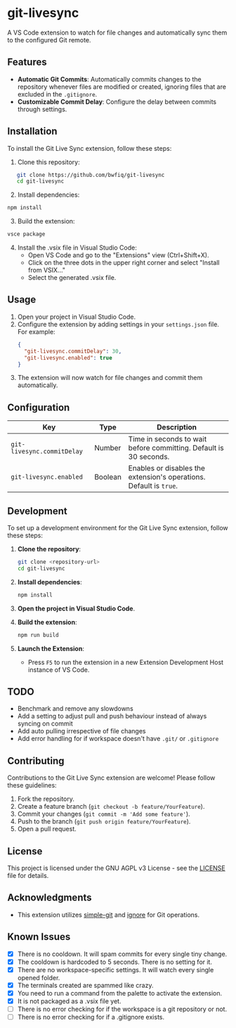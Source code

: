 # git-livesync

A VS Code extension to watch for file changes and automatically sync them to the configured Git remote.

## Features

- **Automatic Git Commits**: Automatically commits changes to the repository whenever files are modified or created, ignoring files that are excluded in the `.gitignore`.
- **Customizable Commit Delay**: Configure the delay between commits through settings.

## Installation

To install the Git Live Sync extension, follow these steps:

1. Clone this repository:

```bash
   git clone https://github.com/bwfiq/git-livesync
   cd git-livesync
```

2. Install dependencies:

```bash
npm install
```

3. Build the extension:

```bash
vsce package
```

4. Install the .vsix file in Visual Studio Code:
   - Open VS Code and go to the "Extensions" view (Ctrl+Shift+X).
   - Click on the three dots in the upper right corner and select "Install from VSIX..."
   - Select the generated .vsix file.

## Usage

1. Open your project in Visual Studio Code.
2. Configure the extension by adding settings in your `settings.json` file. For example:
   ```json
   {
     "git-livesync.commitDelay": 30,
     "git-livesync.enabled": true
   }
   ```
3. The extension will now watch for file changes and commit them automatically.

## Configuration

| Key                        | Type    | Description                                                        |
| -------------------------- | ------- | ------------------------------------------------------------------ |
| `git-livesync.commitDelay` | Number  | Time in seconds to wait before committing. Default is 30 seconds.  |
| `git-livesync.enabled`     | Boolean | Enables or disables the extension's operations. Default is `true`. |

## Development

To set up a development environment for the Git Live Sync extension, follow these steps:

1. **Clone the repository**:

   ```bash
   git clone <repository-url>
   cd git-livesync
   ```

2. **Install dependencies**:

   ```bash
   npm install
   ```

3. **Open the project in Visual Studio Code**.

4. **Build the extension**:

   ```bash
   npm run build
   ```

5. **Launch the Extension**:
   - Press `F5` to run the extension in a new Extension Development Host instance of VS Code.

## TODO

- Benchmark and remove any slowdowns
- Add a setting to adjust pull and push behaviour instead of always syncing on commit
- Add auto pulling irrespective of file changes
- Add error handling for if workspace doesn't have `.git/` or `.gitignore`

## Contributing

Contributions to the Git Live Sync extension are welcome! Please follow these guidelines:

1. Fork the repository.
2. Create a feature branch (`git checkout -b feature/YourFeature`).
3. Commit your changes (`git commit -m 'Add some feature'`).
4. Push to the branch (`git push origin feature/YourFeature`).
5. Open a pull request.

## License

This project is licensed under the GNU AGPL v3 License - see the [LICENSE](LICENSE) file for details.

## Acknowledgments

- This extension utilizes [simple-git](https://www.npmjs.com/package/simple-git) and [ignore](https://www.npmjs.com/package/ignore) for Git operations.

## Known Issues

- [x] There is no cooldown. It will spam commits for every single tiny change.
- [x] The cooldown is hardcoded to 5 seconds. There is no setting for it.
- [x] There are no workspace-specific settings. It will watch every single opened folder.
- [x] The terminals created are spammed like crazy.
- [x] You need to run a command from the palette to activate the extension.
- [x] It is not packaged as a .vsix file yet.
- [ ] There is no error checking for if the workspace is a git repository or not.
- [ ] There is no error checking for if a .gitignore exists.